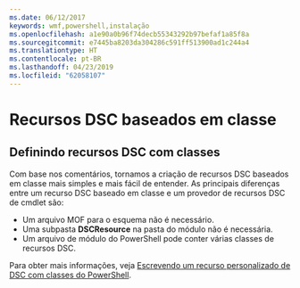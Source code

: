 ```yaml
---
ms.date: 06/12/2017
keywords: wmf,powershell,instalação
ms.openlocfilehash: a1e90a0b96f74decb55343292b97befaf1a85f8a
ms.sourcegitcommit: e7445ba8203da304286c591ff513900ad1c244a4
ms.translationtype: HT
ms.contentlocale: pt-BR
ms.lasthandoff: 04/23/2019
ms.locfileid: "62058107"
---
```

# <a name="class-based-dsc-resources"></a>Recursos DSC baseados em classe

## <a name="defining-dsc-resources-with-classes"></a>Definindo recursos DSC com classes

Com base nos comentários, tornamos a criação de recursos DSC baseados em classe mais simples e mais fácil de entender.
As principais diferenças entre um recurso DSC baseado em classe e um provedor de recursos DSC de cmdlet são:

* Um arquivo MOF para o esquema não é necessário.
* Uma subpasta **DSCResource** na pasta do módulo não é necessária.
* Um arquivo de módulo do PowerShell pode conter várias classes de recursos DSC.

Para obter mais informações, veja [Escrevendo um recurso personalizado de DSC com classes do PowerShell](https://msdn.microsoft.com/powershell/dsc/authoringresource).
